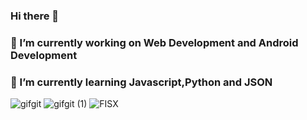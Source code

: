 ### Hi there 👋


### 🔭 I’m currently working on Web Development and Android Development
### 🌱 I’m currently learning  Javascript,Python and JSON  
![gifgit](https://user-images.githubusercontent.com/56883498/116334213-757d4400-a7f2-11eb-8151-ab3dec8d888b.gif)
![gifgit (1)](https://user-images.githubusercontent.com/56883498/116334859-8b3f3900-a7f3-11eb-91bb-074dc3f1c9e7.gif)
![FISX](https://user-images.githubusercontent.com/56883498/116335276-364ff280-a7f4-11eb-93b1-b377dcfa46fd.gif)




<!-- 👯 I’m looking to collaborate on 
- 🤔 I’m looking for help with ... Annanya Mentor
- 💬 Ask me about ...anything except confindential thing
- 📫 How to reach me: ...you dont reach me I can hack to your system
- 😄 Pronouns: ...
- ⚡ Fun fact: ...I am watching you right now,CTC only above 20 Lpa required 

-->
